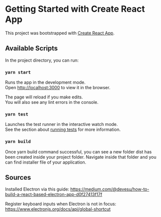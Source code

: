 # Getting Started with Create React App

This project was bootstrapped with [Create React App](https://github.com/facebook/create-react-app).

## Available Scripts

In the project directory, you can run:

### `yarn start`

Runs the app in the development mode.\
Open [http://localhost:3000](http://localhost:3000) to view it in the browser.

The page will reload if you make edits.\
You will also see any lint errors in the console.

### `yarn test`

Launches the test runner in the interactive watch mode.\
See the section about [running tests](https://facebook.github.io/create-react-app/docs/running-tests) for more information.

### `yarn build`

Once yarn build command successful, you can see a new folder dist has been created inside your project folder. Navigate inside that folder and you can find installer file of your application.

## Sources
Installed Electron via this guide: https://medium.com/@devesu/how-to-build-a-react-based-electron-app-d0f27413f17f

Register keyboard inputs when Electron is not in focus: https://www.electronjs.org/docs/api/global-shortcut
